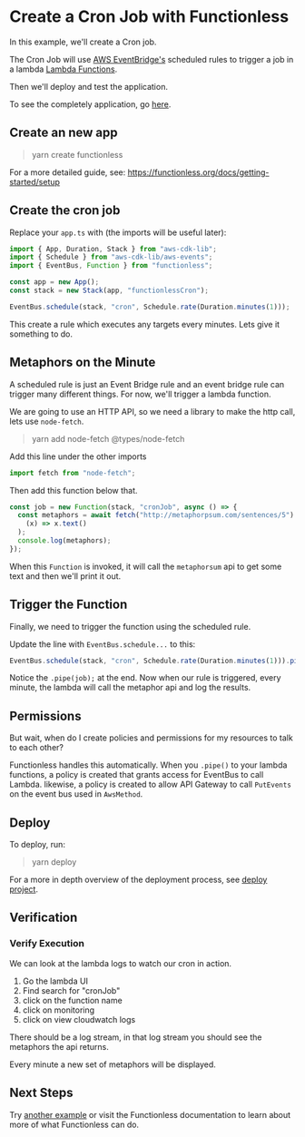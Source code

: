 # Create a Cron Job with Functionless

In this example, we'll create a Cron job.

The Cron Job will use [AWS EventBridge's](https://aws.amazon.com/eventbridge/) scheduled rules to trigger a job in a lambda [Lambda Functions](https://docs.aws.amazon.com/lambda/latest/dg/welcome.html).

Then we'll deploy and test the application.

To see the completely application, go [here](https://github.com/functionless/functionless-samples/packages/cron).

## Create an new app

> yarn create functionless

For a more detailed guide, see: https://functionless.org/docs/getting-started/setup

## Create the cron job

Replace your `app.ts` with (the imports will be useful later):

```ts
import { App, Duration, Stack } from "aws-cdk-lib";
import { Schedule } from "aws-cdk-lib/aws-events";
import { EventBus, Function } from "functionless";

const app = new App();
const stack = new Stack(app, "functionlessCron");

EventBus.schedule(stack, "cron", Schedule.rate(Duration.minutes(1)));
```

This create a rule which executes any targets every minutes. Lets give it something to do.

## Metaphors on the Minute

A scheduled rule is just an Event Bridge rule and an event bridge rule can trigger many different things. For now, we'll trigger a lambda function.

We are going to use an HTTP API, so we need a library to make the http call, lets use `node-fetch`.

> yarn add node-fetch @types/node-fetch

Add this line under the other imports

```ts
import fetch from "node-fetch";
```

Then add this function below that.

```ts
const job = new Function(stack, "cronJob", async () => {
  const metaphors = await fetch("http://metaphorpsum.com/sentences/5").then(
    (x) => x.text()
  );
  console.log(metaphors);
});
```

When this `Function` is invoked, it will call the `metaphorsum` api to get some text and then we'll print it out.

## Trigger the Function

Finally, we need to trigger the function using the scheduled rule.

Update the line with `EventBus.schedule...` to this:

```ts
EventBus.schedule(stack, "cron", Schedule.rate(Duration.minutes(1))).pipe(job);
```

Notice the `.pipe(job);` at the end. Now when our rule is triggered, every minute, the lambda will call the metaphor api and log the results.

## Permissions

But wait, when do I create policies and permissions for my resources to talk to each other?

Functionless handles this automatically. When you `.pipe()` to your lambda functions, a policy is created that grants access for EventBus to call Lambda. likewise, a policy is created to allow API Gateway to call `PutEvents` on the event bus used in `AwsMethod`.

## Deploy

To deploy, run:

> yarn deploy

For a more in depth overview of the deployment process, see [deploy project](https://functionless.org/docs/getting-started/deploy-project).

## Verification

### Verify Execution

We can look at the lambda logs to watch our cron in action.

1. Go the lambda UI
2. Find search for "cronJob"
3. click on the function name
4. click on monitoring
5. click on view cloudwatch logs

There should be a log stream, in that log stream you should see the metaphors the api returns.

Every minute a new set of metaphors will be displayed.

## Next Steps

Try [another example](https://github.com/functionless/functionless-samples) or visit the Functionless documentation to learn about more of what Functionless can do.
